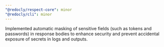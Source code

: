 ```yaml
---
"@redocly/respect-core": minor
"@redocly/cli": minor
---
```


Implemented automatic masking of sensitive fields (such as tokens and passwords) in response bodies to enhance security and prevent accidental exposure of secrets in logs and outputs.
